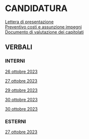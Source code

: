 # CANDIDATURA

[Lettera di presentazione](https://github.com/RAMtastic6/Project14/blob/main/documenti/lettera_di_presentazione_v1.0.pdf) <br>
[Preventivo costi e assunzione impegni](https://github.com/RAMtastic6/Project14/tree/main/documenti/documento_impegni.pdf) <br>
[Documento di valutazione dei capitolati]() <br>

## VERBALI

### INTERNI
[26 ottobre 2023](https://github.com/RAMtastic6/Project14/blob/main/documenti/VERBALI_INTERNI/verbale_1.pdf)

[27 ottobre 2023](https://github.com/RAMtastic6/Project14/blob/main/documenti/VERBALI_INTERNI/verbale_2.pdf)

[29 ottobre 2023](https://github.com/RAMtastic6/Project14/blob/main/documenti/VERBALI_INTERNI/verbale_3.pdf)

[30 ottobre 2023](https://github.com/RAMtastic6/Project14/blob/main/documenti/VERBALI_INTERNI/verbale_4.pdf)

[30 ottobre 2023](https://github.com/RAMtastic6/Project14/blob/main/documenti/VERBALI_INTERNI/verbale_interno_06_11.pdf)

### ESTERNI  
[27 ottobre 2023](https://github.com/RAMtastic6/Project14/blob/main/documenti/VERBALI_ESTERNI/verbale_esterno_27_10.pdf)
